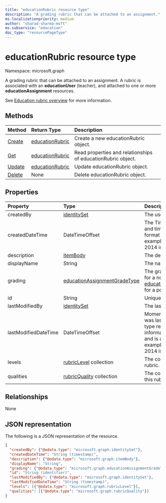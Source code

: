 ```yaml
---
title: "educationRubric resource type"
description: "A grading rubric that can be attached to an assignment."
ms.localizationpriority: medium
author: "sharad-sharma-msft"
ms.subservice: "education"
doc_type: "resourcePageType"
---
```


# educationRubric resource type

Namespace: microsoft.graph

A grading rubric that can be attached to an assignment. A rubric is associated with an **educationUser** (teacher), and attached to one or more **educationAssignment** resources. 

See [Education rubric overview](/graph/education-rubric-overview) for more information.

## Methods

| Method       | Return Type | Description |
|:-------------|:------------|:------------|
| [Create](../api/educationuser-post-rubrics.md) | [educationRubric](educationrubric.md) | Create a new educationRubric object. |
| [Get](../api/educationrubric-get.md) | [educationRubric](educationrubric.md) | Read properties and relationships of educationRubric object. |
| [Update](../api/educationrubric-update.md) | [educationRubric](educationrubric.md) | Update educationRubric object. |
| [Delete](../api/educationrubric-delete.md) | None | Delete educationRubric object. |

## Properties

| Property     | Type        | Description |
|:-------------|:------------|:------------|
|createdBy|[identitySet](identityset.md)|The user who created this resource.|
|createdDateTime|DateTimeOffset|The Timestamp type represents date and time information using ISO 8601 format and is always in UTC time. For example, midnight UTC on Jan 1, 2014 is `2014-01-01T00:00:00Z`|
|description|[itemBody](itembody.md)|The description of this rubric.|
|displayName|String|The name of this rubric.|
|grading|[educationAssignmentGradeType](educationassignmentgradetype.md)|The grading type of this rubric -- null for a no-points rubric, or [educationAssignmentPointsGradeType](educationassignmentpointsgradetype.md) for a points rubric.|
|id|String|Unique identifier for the rubric.|
|lastModifiedBy|[identitySet](identityset.md)|The last user to modify the resource.|
|lastModifiedDateTime|DateTimeOffset|Moment in time when the resource was last modified.  The Timestamp type represents date and time information using ISO 8601 format and is always in UTC time. For example, midnight UTC on Jan 1, 2014 is `2014-01-01T00:00:00Z`|
|levels|[rubricLevel](rubriclevel.md) collection|The collection of levels making up this rubric.|
|qualities|[rubricQuality](rubricquality.md) collection|The collection of qualities making up this rubric.|

## Relationships

None

## JSON representation

The following is a JSON representation of the resource.

<!-- {
  "blockType": "resource",
  "optionalProperties": [

  ],
  "@odata.type": "microsoft.graph.educationRubric",
  "keyProperty": "id"
}-->

```json
{
  "createdBy": {"@odata.type": "microsoft.graph.identitySet"},
  "createdDateTime": "String (timestamp)",
  "description": {"@odata.type": "microsoft.graph.itemBody"},
  "displayName": "String",
  "grading": {"@odata.type": "microsoft.graph.educationAssignmentGradeType"},
  "id": "String (identifier)",
  "lastModifiedBy": {"@odata.type": "microsoft.graph.identitySet"},
  "lastModifiedDateTime": "String (timestamp)",
  "levels": [{"@odata.type": "microsoft.graph.rubricLevel"}],
  "qualities": [{"@odata.type": "microsoft.graph.rubricQuality"}]
}
```

<!-- uuid: 16cd6b66-4b1a-43a1-adaf-3a886856ed98
2019-02-04 14:57:30 UTC -->
<!-- {
  "type": "#page.annotation",
  "description": "educationRubric resource",
  "keywords": "",
  "section": "documentation",
  "tocPath": ""
}-->

